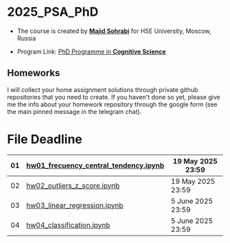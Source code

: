 # 2025_PSA_PhD

- The course is created by [**Majid Sohrabi**](https://www.hse.ru/en/org/persons/401648437) for HSE University, Moscow, Russia

- Program Link: [PhD Programme in **Cognitive Science**](https://aspirantura.hse.ru/cogito/)

## Homeworks

I will collect your home assignment solutions through private github repositories that you need to create. If you haven't done so yet, please give me the info about your homework repository through the google form (see the main pinned message in the telegram chat).


#	File	Deadline

| 01 | [hw01_frecuency_central_tendency.ipynb](00-Homework/hw01_frecuency_central_tendency.ipynb) | 19 May 2025 23:59  |
| -- | ------------------------| ------- |
| 02 | [hw02_outliers_z_score.ipynb](00-Homework/hw02_outliers_z_score.ipynb) | 19 May 2025 23:59 |
| 03 | [hw03_linear_regression.ipynb](00-Homework/hw03_linear_regression.ipynb) | 5 June 2025 23:59 |
| 04 | [hw04_classification.ipynb](00-Homework/hw04_classification.ipynb) | 5 June 2025 23:59 |
